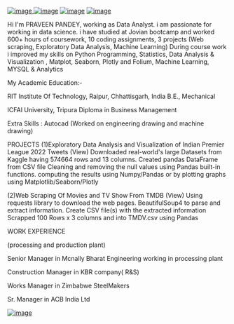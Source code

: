 [![image](https://user-images.githubusercontent.com/114177903/217253438-40491c06-7d34-4967-aa08-dc95148a1137.png)
](https://www.linkedin.com/in/praveen-pandey-6099aa30/)[![image](https://user-images.githubusercontent.com/114177903/217253751-78eaf0f1-efb7-460e-99be-8b033af0a781.png)](https://github.com/praveenpandey77)   [![image](https://user-images.githubusercontent.com/114177903/217254136-618f6169-909b-4c5d-aa3e-9ba23bd004e0.png)](https://www.medium.com/@praveen.pandey77)                                   [![image](https://user-images.githubusercontent.com/114177903/217254487-dd2e8f87-d1b8-4a37-9da0-ae10fe85eb46.png)](https://jovian.com/praveen-pandey77)

Hi I'm PRAVEEN PANDEY, working as Data Analyst. i am passionate for working in data science. i have studied at Jovian bootcamp and worked 600+ hours of coursework, 10 coding assignments, 3 projects (Web scraping, Exploratory Data Analysis, Machine Learning)
During course work i improved my skills  on Python Programming, Statistics, Data Analysis & Visualization , Matplot, Seaborn, Plotly and Folium, Machine Learning, MYSQL & Analytics

My Academic Education:-

RIT Institute Of Technology, Raipur, Chhattisgarh, India
B.E., Mechanical

ICFAI University,  Tripura
Diploma in Business Management

Extra Skills : 
Autocad (Worked on engineering drawing and machine drawing)

PROJECTS
(1)Exploratory Data Analysis and Visualization of Indian Premier League 2022 Tweets (View)
Downloaded real-world's large Datasets from Kaggle having 574664 rows and 13 columns.
Created pandas  DataFrame from CSV file 
Cleaning and removing the null values using Pandas built-in functions.
computing the results using Numpy/Pandas or by plotting graphs using Matplotlib/Seaborn/Plotly


(2)Web Scraping Of Movies and TV Show From TMDB (View) 
Using requests library to download the web pages.
BeautifulSoup4 to parse and extract information.
Create CSV file(s) with the extracted information
Scrapped 100 Rows x 3 columns and into TMDV.csv using Pandas

WORK EXPERIENCE 

(processing and production plant)

Senior Manager in Mcnally Bharat Engineering working in processing plant

Construction Manager in KBR company( R&S)

Works Manager in Zimbabwe SteelMakers

Sr. Manager in ACB India Ltd

[![image](https://user-images.githubusercontent.com/114177903/217257872-c20b440a-2d42-46a8-9776-dd8252179f8a.png)
]()

